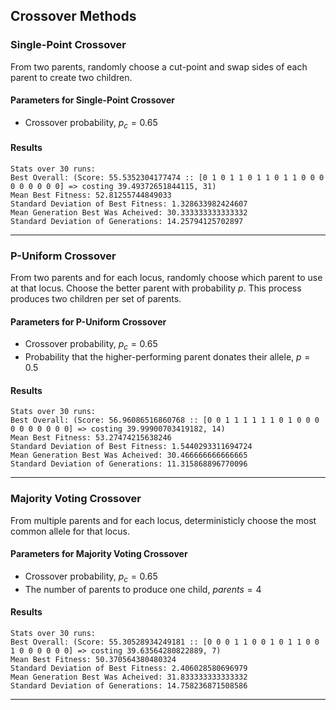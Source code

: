 
## Crossover Methods

### Single-Point Crossover

From two parents, randomly choose a cut-point and swap sides of each parent to create two children.

#### Parameters for Single-Point Crossover

* Crossover probability, $p_c = 0.65$

#### Results

```
Stats over 30 runs:
Best Overall: (Score: 55.5352304177474 :: [0 1 0 1 1 0 1 1 0 1 1 0 0 0 0 0 0 0 0 0] => costing 39.49372651844115, 31)
Mean Best Fitness: 52.81255744849033
Standard Deviation of Best Fitness: 1.328633982424607
Mean Generation Best Was Acheived: 30.333333333333332
Standard Deviation of Generations: 14.25794125702897
```

----

### P-Uniform Crossover

From two parents and for each locus, randomly choose which parent to use at that locus. Choose the better parent with probability $p$. This process produces two children per set of parents.

#### Parameters for P-Uniform Crossover

* Crossover probability, $p_c = 0.65$
* Probability that the higher-performing parent donates their allele, $p = 0.5$

#### Results

```
Stats over 30 runs:
Best Overall: (Score: 56.96086516860768 :: [0 0 1 1 1 1 1 1 0 1 0 0 0 0 0 0 0 0 0 0] => costing 39.99900703419182, 14)
Mean Best Fitness: 53.27474215638246
Standard Deviation of Best Fitness: 1.5440293311694724
Mean Generation Best Was Acheived: 30.466666666666665
Standard Deviation of Generations: 11.315868896770096
```

----

### Majority Voting Crossover

From multiple parents and for each locus, deterministicly choose the most common allele for that locus.

#### Parameters for Majority Voting Crossover

* Crossover probability, $p_c = 0.65$
* The number of parents to produce one child, $parents = 4$

#### Results

```
Stats over 30 runs:
Best Overall: (Score: 55.30528934249181 :: [0 0 0 1 1 0 0 1 0 1 1 0 0 1 0 0 0 0 0 0] => costing 39.63564280822889, 7)
Mean Best Fitness: 50.370564380480324
Standard Deviation of Best Fitness: 2.406028580696979
Mean Generation Best Was Acheived: 31.833333333333332
Standard Deviation of Generations: 14.758236871508586
```

----
